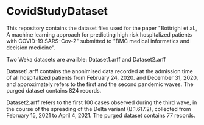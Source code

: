 # CovidStudyDataset
This repository contains the dataset files used for the paper "Bottrighi et al., A machine learning approach for predicting high risk hospitalized patients with COVID-19 SARS-Cov-2" submitted to "BMC medical informatics and decision medicine".

Two Weka datasets are availble:
Dataset1.arff and Dataset2.arff

Dataset1.arff contains the anonimised data recorded at the admission time of all hospitalized patients from February 24, 2020. and December 31, 2020, and approximately refers to the first and the second pandemic waves. The purged dataset contains 824 records.

Dataset2.arff refers to the first 100 cases observed during the third wave, in the course of the spreading of the  Delta variant (B.1.617.2), collected from February 15, 2021 to April 4, 2021. The purged dataset contains 77 records.
